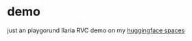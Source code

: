 # demo


just an playgorund Ilaria RVC demo on my [huggingface spaces](https://huggingface.co/spaces/Blane187/Ilaria_RVC)
